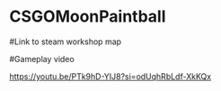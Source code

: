 # CSGOMoonPaintball

#Link to steam workshop map


#Gameplay video

https://youtu.be/PTk9hD-YIJ8?si=odUqhRbLdf-XkKQx
